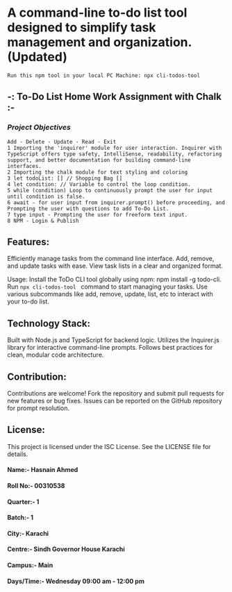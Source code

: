 # A command-line to-do list tool designed to simplify task management and organization. (Updated)

  ``Run this npm tool in your local PC Machine: npx cli-todos-tool ``


## -: To-Do List Home Work Assignment with Chalk :- <p>
   ### *Project Objectives* 
    Add - Delete - Update - Read - Exit
    1 Importing the 'inquirer' module for user interaction. Inquirer with TypeScript offers type safety, IntelliSense, readability, refactoring support, and better documentation for building command-line interfaces.
    2 Importing the chalk module for text styling and coloring
    3 let todoList: [] // Shopping Bag []
    4 let condition: // Variable to control the loop condition.
    5 while (condition) Loop to continuously prompt the user for input until condition is false.
    6 await - for user input from inquirer.prompt() before proceeding, and Prompting the user with questions to add To-Do List.
    7 type input - Prompting the user for freeform text input.
    8 NPM - Login & Publish


## Features:

Efficiently manage tasks from the command line interface.
Add, remove, and update tasks with ease.
View task lists in a clear and organized format.

Usage:
Install the ToDo CLI tool globally using npm: npm install -g todo-cli.
Run ``npx cli-todos-tool `` command to start managing your tasks.
Use various subcommands like add, remove, update, list, etc to interact with your to-do list.

## Technology Stack:
Built with Node.js and TypeScript for backend logic.
Utilizes the Inquirer.js library for interactive command-line prompts.
Follows best practices for clean, modular code architecture.

## Contribution:
Contributions are welcome! Fork the repository and submit pull requests for new features or bug fixes.
Issues can be reported on the GitHub repository for prompt resolution.

## License:
This project is licensed under the ISC License. See the LICENSE file for details.



#### Name:- Hasnain Ahmed 
#### Roll No:- 00310538
#### Quarter:- 1
#### Batch:- 1
#### City:- Karachi
#### Centre:- Sindh Governor House Karachi
#### Campus:- Main
#### Days/Time:- Wednesday 09:00 am - 12:00 pm



